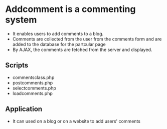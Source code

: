 # Addcomment is a commenting system
* It enables users to add comments to a blog. 
* Comments are collected from the user from
 the comments form and are added to the database
for the partcular page
* By AJAX, the comments are fetched from the server
and displayed.
## Scripts
* commentsclass.php
* postcomments.php
* selectcomments.php
* loadcomments.php
## Application
* It can used on a blog or on a website to add users' comments






